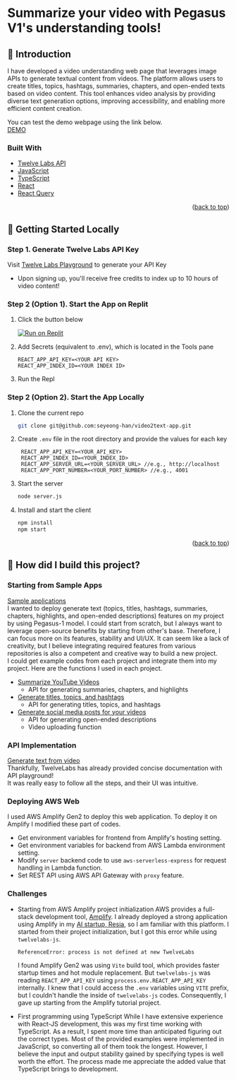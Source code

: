 <a id="readme-top"></a>

# Summarize your video with Pegasus V1's understanding tools!

## 👋 Introduction

I have developed a video understanding web page that leverages image APIs to generate textual content from videos. The platform allows users to create titles, topics, hashtags, summaries, chapters, and open-ended texts based on video content. This tool enhances video analysis by providing diverse text generation options, improving accessibility, and enabling more efficient content creation.

You can test the demo webpage using the link below.  
[DEMO](https://main.d2a7uk4042n8z4.amplifyapp.com/)

### Built With

- [Twelve Labs API](https://docs.twelvelabs.io/docs)
- [JavaScript](https://developer.mozilla.org/en-US/docs/Web/JavaScript)
- [TypeScript](https://www.typescriptlang.org/)
- [React](https://react.dev/)
- [React Query](https://tanstack.com/query/latest)

<p align="right">(<a href="#readme-top">back to top</a>)</p>

## 🔑 Getting Started Locally

### Step 1. Generate Twelve Labs API Key

Visit [Twelve Labs Playground](https://playground.twelvelabs.io/) to generate your API Key

- Upon signing up, you'll receive free credits to index up to 10 hours of video content!

### Step 2 (Option 1). Start the App on Replit

1. Click the button below

   [![Run on Replit](https://replit.com/badge/github/mrnkim/generate-social-posts)](https://replit.com/new/github/mrnkim/generate-social-posts)

2. Add Secrets (equivalent to .env), which is located in the Tools pane

   ```
   REACT_APP_API_KEY=<YOUR API KEY>
   REACT_APP_INDEX_ID=<YOUR INDEX ID>
   ```

3. Run the Repl

### Step 2 (Option 2). Start the App Locally

1. Clone the current repo

   ```sh
   git clone git@github.com:seyeong-han/video2text-app.git
   ```

2. Create `.env` file in the root directory and provide the values for each key

   ```
    REACT_APP_API_KEY=<YOUR_API_KEY>
    REACT_APP_INDEX_ID=<YOUR_INDEX_ID>
    REACT_APP_SERVER_URL=<YOUR_SERVER_URL> //e.g., http://localhost
    REACT_APP_PORT_NUMBER=<YOUR_PORT_NUMBER> //e.g., 4001
   ```

3. Start the server

   ```sh
   node server.js
   ```

4. Install and start the client

   ```sh
   npm install
   npm start
   ```

<p align="right">(<a href="#readme-top">back to top</a>)</p>

## 📌 How did I build this project?

### Starting from Sample Apps

[Sample applications](https://docs.twelvelabs.io/docs/sample-applications)  
I wanted to deploy generate text (topics, titles, hashtags, summaries, chapters, highlights, and open-ended descriptions) features on my project by using Pegasus-1 model. I could start from scratch, but I always want to leverage open-source benefits by starting from other's base. Therefore, I can focus more on its features, stability and UI/UX. It can seem like a lack of creativity, but I believe integrating required features from various repositories is also a competent and creative way to build a new project.  
I could get example codes from each project and integrate them into my project. Here are the functions I used in each project.

- [Summarize YouTube Videos](https://docs.twelvelabs.io/docs/sample-apps-summarize-youtube-videos)
  - API for generating summaries, chapters, and highlights
- [Generate titles, topics, and hashtags](https://docs.twelvelabs.io/docs/sample-apps-generate-titles-topics-and-hashtags)
  - API for generating titles, topics, and hashtags
- [Generate social media posts for your videos](https://docs.twelvelabs.io/docs/generate-social-media-posts-for-your-videos)
  - API for generating open-ended descriptions
  - Video uploading function

### API Implementation

[Generate text from video](https://docs.twelvelabs.io/docs/generate-text-from-video)  
Thankfully, TwelveLabs has already provided concise documentation with API playground!  
It was really easy to follow all the steps, and their UI was intuitive.

### Deploying AWS Web
I used AWS Amplify Gen2 to deploy this web application. To deploy it on Amplify I modified these part of codes.
- Get environment variables for frontend from Amplify's hosting setting.
- Get environment variables for backend from AWS Lambda environment setting.
- Modify `server` backend code to use `aws-serverless-express` for request handling in Lambda function.
- Set REST API using AWS API Gateway with `proxy` feature.

### Challenges

- Starting from AWS Amplify project initialization
  AWS provides a full-stack development tool, [Amplify](https://docs.amplify.aws/). I already deployed a strong application using Amplify in my [AI startup, Resia](https://resia.design), so I am familiar with this platform. I started from their project initialization, but I got this error while using `twelvelabs-js`.

  ```
  ReferenceError: process is not defined at new TwelveLabs
  ```

  I found Amplify Gen2 was using `Vite` build tool, which provides faster startup times and hot module replacement. But `twelvelabs-js` was reading `REACT_APP_API_KEY` using `process.env.REACT_APP_API_KEY` internally. I knew that I could access the `.env` variables using `VITE` prefix, but I couldn't handle the inside of `twelvelabs-js` codes. Consequently, I gave up starting from the Amplify tutorial project.

- First programming using TypeScript
  While I have extensive experience with React-JS development, this was my first time working with TypeScript. As a result, I spent more time than anticipated figuring out the correct types. Most of the provided examples were implemented in JavaScript, so converting all of them took the longest. However, I believe the input and output stability gained by specifying types is well worth the effort. The process made me appreciate the added value that TypeScript brings to development.
